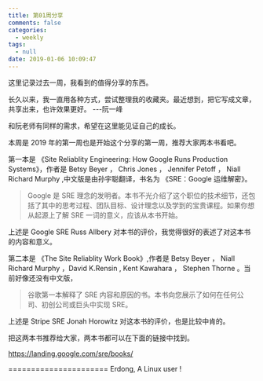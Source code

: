 ```yaml
---
title: 第01周分享
comments: false
categories:
  - weekly
tags:
  - null
date: 2019-01-06 10:09:47
---
```


这里记录过去一周，我看到的值得分享的东西。


<!--more-->


长久以来，我一直用各种方式，尝试整理我的收藏夹。最近想到，把它写成文章，共享出来，也许效果更好。
                       ---阮一峰
                       
                       
和阮老师有同样的需求，希望在这里能见证自己的成长。


本周是 2019 年的第一周也是开始这个分享的第一周，推荐大家两本书看吧。

第一本是 《Site Reliablity Engineering: How Google Runs Production Systems》，作者是 Betsy Beyer ， Chris Jones ， Jennifer Petoff ， Niall Richard Murphy ,中文版是由孙宇聪翻译，书名为 《SRE：Google 运维解密》。

> Google 是 SRE 理念的发明者。本书不光介绍了这个职位的技术细节，还包括了其中的思考过程、团队目标、设计理念以及学到的宝贵课程。如果你想从起源上了解 SRE 一词的意义，应该从本书开始。

上述是 Google SRE Russ Allbery 对本书的评价，我觉得很好的表述了对这本书的内容和意义。

第二本是 《The Site Reliablity Work Book》,作者是 Betsy Beyer ， Niall Richard Murphy ，David K.Rensin , Kent Kawahara ， Stephen Thorne 。当前好像还没有中文版，

> 谷歌第一本解释了 SRE 内容和原因的书。本书向您展示了如何在任何公司、初创公司或巨头中实现 SRE。

上述是 Stripe SRE  Jonah Horowitz 对这本书的评价，也是比较中肯的。

把这两本书推荐给大家，两本书都可以在下面的链接中找到。

https://landing.google.com/sre/books/




======================
Erdong, A Linux user !
